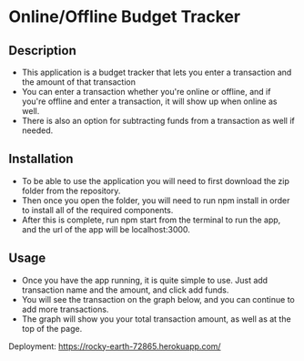 # Online/Offline Budget Tracker

## Description 
- This application is a budget tracker that lets you enter a transaction and the amount of that transaction
- You can enter a transaction whether you're online or offline, and if you're offline and enter a transaction, it will show up when online as well. 
- There is also an option for subtracting funds from a transaction as well if needed. 

## Installation
- To be able to use the application you will need to first download the zip folder from the repository. 
- Then once you open the folder, you will need to run npm install in order to install all of the required components. 
- After this is complete, run npm start from the terminal to run the app, and the url of the app will be localhost:3000. 

## Usage
- Once you have the app running, it is quite simple to use. Just add transaction name and the amount, and click add funds. 
- You will see the transaction on the graph below, and you can continue to add more transactions.
- The graph will show you your total transaction amount, as well as at the top of the page. 

Deployment: 
https://rocky-earth-72865.herokuapp.com/